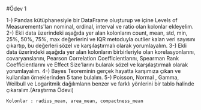 #Ödev 1

1-) Pandas kütüphanesiyle bir DataFrame oluşturup ve içine Levels of Measurements'ları nominal, ordinal, interval ve ratio olan kolonlar ekleyelim.
2-) Ekli data üzerindeki aşağıda yer alan kolonların count, mean, std, min, 25%, 50%, 75%, max değerlerini ve IQR metoduyla outlier kalan veri sayısını çıkartıp, bu değerleri sözel ve karşılaştırmalı olarak yorumlayalım. 
3-) Ekli data üzerindeki aşağıda yer alan kolonların birbirleriyle olan korelasyonlarını, covaryanslarını, Pearson Correlation Coefficientlarını, Spearman Rank Coefficientlarını ve Effect Size'larını bularak sözel ve karşılaştırmalı olarak yorumlayalım.
4-) Bayes Teoreminin gerçek hayatta karşımıza çıkan ve kullanılan örneklerinden 5 tane bulalım.
5-) Poisson, Normal , Gamma, Weilbull ve Logaritmik dağılımların benzer ve farklı yönlerini bir tablo halinde çıkaralım.(Araştırma Ödevi)

    Kolonlar : radius_mean, area_mean, compactness_mean
